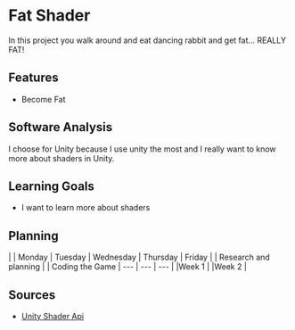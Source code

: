 # Fat Shader

In this project you walk around and eat dancing rabbit and get fat... REALLY FAT!

## Features
- Become Fat

## Software Analysis 
I choose for Unity because I use unity the most and I really want to know more about shaders in Unity.

## Learning Goals 
- I want to learn more about shaders

## Planning 

| | Monday | Tuesday | Wednesday | Thursday | Friday |
| Research and planning |  | Coding the Game | --- | --- | --- |
|Week 1 |
|Week 2 |

## Sources

- [Unity Shader Api](https://docs.unity3d.com/Manual/SL-SurfaceShaderExamples.html)
